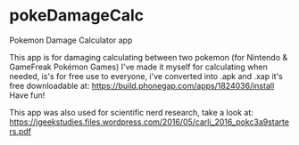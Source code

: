 # pokeDamageCalc
Pokemon Damage Calculator app

This app is for damaging calculating between two pokemon (for Nintendo & GameFreak Pokémon Games)
I've made it myself for calculating when needed, is's for free use to everyone, i've converted into .apk and .xap
it's free downloadable at: https://build.phonegap.com/apps/1824036/install
Have fun!

This app was also used for scientific nerd research, take a look at: https://jgeekstudies.files.wordpress.com/2016/05/carli_2016_pokc3a9starters.pdf

